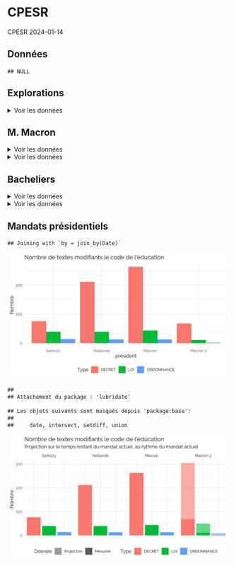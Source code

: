 CPESR
================
CPESR
2024-01-14

## Données

    ## NULL

## Explorations

<details>
<summary>
Voir les données
</summary>

| Type          |  nb |
|:--------------|----:|
| LOI           | 135 |
| DECRET        | 618 |
| ORDONNANCE    |  42 |
| LOI_ORGANIQUE |   1 |

</details>

## M. Macron

<details>
<summary>
Voir les données
</summary>

| Type       |  nb |
|:-----------|----:|
| DECRET     | 331 |
| ORDONNANCE |  15 |
| LOI        |  55 |

</details>
<details>
<summary>
Voir les données
</summary>

| Date       | Texte                                      | URL                                                           |
|:-----------|:-------------------------------------------|:--------------------------------------------------------------|
| 2017-10-25 | Ordonnance n°2017-1491 du 25 octobre 2017  | <https://www.legifrance.gouv.fr/jorf/id/JORFTEXT000035879962> |
| 2017-12-30 | LOI n°2017-1837 du 30 décembre 2017        | <https://www.legifrance.gouv.fr/jorf/id/JORFTEXT000036339197> |
| 2018-03-08 | LOI n°2018-166 du 8 mars 2018              | <https://www.legifrance.gouv.fr/jorf/id/JORFTEXT000036683777> |
| 2018-03-29 | LOI n°2018-217 du 29 mars 2018             | <https://www.legifrance.gouv.fr/jorf/id/JORFTEXT000036755446> |
| 2018-04-13 | LOI n°2018-266 du 13 avril 2018            | <https://www.legifrance.gouv.fr/jorf/id/JORFTEXT000036798673> |
| 2018-06-20 | LOI n°2018-493 du 20 juin 2018             | <https://www.legifrance.gouv.fr/jorf/id/JORFTEXT000037085952> |
| 2018-08-03 | LOI n°2018-698 du 3 août 2018              | <https://www.legifrance.gouv.fr/jorf/id/JORFTEXT000037284333> |
| 2018-08-03 | LOI n°2018-703 du 3 août 2018              | <https://www.legifrance.gouv.fr/jorf/id/JORFTEXT000037284450> |
| 2018-08-03 | LOI n°2018-699 du 3 août 2018              | <https://www.legifrance.gouv.fr/jorf/id/JORFTEXT000037284338> |
| 2018-09-05 | LOI n°2018-771 du 5 septembre 2018         | <https://www.legifrance.gouv.fr/jorf/id/JORFTEXT000037367660> |
| 2018-09-10 | LOI n°2018-778 du 10 septembre 2018        | <https://www.legifrance.gouv.fr/jorf/id/JORFTEXT000037381808> |
| 2018-10-30 | LOI n°2018-938 du 30 octobre 2018          | <https://www.legifrance.gouv.fr/jorf/id/JORFTEXT000037547946> |
| 2018-12-12 | Ordonnance n°2018-1125 du 12 décembre 2018 | <https://www.legifrance.gouv.fr/jorf/id/JORFTEXT000037800506> |
| 2018-12-22 | LOI n°2018-1202 du 22 décembre 2018        | <https://www.legifrance.gouv.fr/jorf/id/JORFTEXT000037847559> |
| 2018-12-22 | LOI n°2018-1203 du 22 décembre 2018        | <https://www.legifrance.gouv.fr/jorf/id/JORFTEXT000037847585> |
| 2018-12-28 | LOI n°2018-1317 du 28 décembre 2018        | <https://www.legifrance.gouv.fr/jorf/id/JORFTEXT000037882341> |
| 2019-03-23 | LOI n°2019-222 du 23 mars 2019             | <https://www.legifrance.gouv.fr/jorf/id/JORFTEXT000038261631> |
| 2019-07-24 | LOI n°2019-774 du 24 juillet 2019          | <https://www.legifrance.gouv.fr/jorf/id/JORFTEXT000038821260> |
| 2019-07-26 | LOI n°2019-791 du 26 juillet 2019          | <https://www.legifrance.gouv.fr/jorf/id/JORFTEXT000038829065> |
| 2019-08-06 | LOI n°2019-828 du 6 août 2019              | <https://www.legifrance.gouv.fr/jorf/id/JORFTEXT000038889182> |
| 2019-08-21 | Ordonnance n°2019-861 du 21 août 2019      | <https://www.legifrance.gouv.fr/jorf/id/JORFTEXT000038940323> |
| 2019-12-27 | LOI n° 2019-1461 du 27 décembre 2019       | <https://www.legifrance.gouv.fr/jorf/id/JORFTEXT000039681877> |
| 2019-12-28 | LOI n° 2019-1479 du 28 décembre 2019       | <https://www.legifrance.gouv.fr/jorf/id/JORFTEXT000039683923> |
| 2020-01-29 | Ordonnance n° 2020-71 du 29 janvier 2020   | <https://www.legifrance.gouv.fr/jorf/id/JORFTEXT000041506557> |
| 2020-02-10 | LOI n°2020-105 du 10 février 2020          | <https://www.legifrance.gouv.fr/jorf/id/JORFTEXT000041553759> |
| 2020-06-22 | LOI n°2020-760 du 22 juin 2020             | <https://www.legifrance.gouv.fr/jorf/id/JORFTEXT000042025624> |
| 2020-06-24 | LOI n°2020-766 du 24 juin 2020             | <https://www.legifrance.gouv.fr/jorf/id/JORFTEXT000042031970> |
| 2020-07-03 | LOI n°2020-840 du 3 juillet 2020           | <https://www.legifrance.gouv.fr/jorf/id/JORFTEXT000042079128> |
| 2020-10-14 | Ordonnance n°2020-1256 du 14 octobre 2020  | <https://www.legifrance.gouv.fr/jorf/id/JORFTEXT000042424239> |
| 2020-12-07 | LOI n°2020-1525 du 7 décembre 2020         | <https://www.legifrance.gouv.fr/jorf/id/JORFTEXT000042619877> |
| 2020-12-16 | Ordonnance n°2020-1733 du 16 décembre 2020 | <https://www.legifrance.gouv.fr/jorf/id/JORFTEXT000042754770> |
| 2020-12-24 | LOI n°2020-1674 du 24 décembre 2020        | <https://www.legifrance.gouv.fr/jorf/id/JORFTEXT000042738027> |
| 2021-04-26 | LOI n°2021-502 du 26 avril 2021            | <https://www.legifrance.gouv.fr/jorf/id/JORFTEXT000043421566> |
| 2021-05-05 | Ordonnance n°2021-552 du 5 mai 2021        | <https://www.legifrance.gouv.fr/jorf/id/JORFTEXT000043477594> |
| 2021-05-19 | Ordonnance n°2021-611 du 19 mai 2021       | <https://www.legifrance.gouv.fr/jorf/id/JORFTEXT000043511942> |
| 2021-05-21 | LOI n°2021-641 du 21 mai 2021              | <https://www.legifrance.gouv.fr/jorf/id/JORFTEXT000043524722> |
| 2021-06-01 | LOI n°2021-695 du 1er juin 2021            | <https://www.legifrance.gouv.fr/jorf/id/JORFTEXT000043575111> |
| 2021-06-02 | Ordonnance n°2021-702 du 2 juin 2021       | <https://www.legifrance.gouv.fr/jorf/id/JORFTEXT000043590607> |
| 2021-07-01 | LOI n°2021-875 du 1er juillet 2021         | <https://www.legifrance.gouv.fr/jorf/id/JORFTEXT000043741543> |
| 2021-07-01 | LOI n°2021-874 du 1er juillet 2021         | <https://www.legifrance.gouv.fr/jorf/id/JORFTEXT000043741537> |
| 2021-08-22 | LOI n°2021-1104 du 22 août 2021            | <https://www.legifrance.gouv.fr/jorf/id/JORFTEXT000043956924> |
| 2021-08-24 | LOI n°2021-1109 du 24 août 2021            | <https://www.legifrance.gouv.fr/jorf/id/JORFTEXT000043964778> |
| 2021-11-15 | LOI n°2021-1485 du 15 novembre 2021        | <https://www.legifrance.gouv.fr/jorf/id/JORFTEXT000044327272> |
| 2021-11-24 | Ordonnance n°2021-1574 du 24 novembre 2021 | <https://www.legifrance.gouv.fr/jorf/id/JORFTEXT000044411525> |
| 2021-11-30 | LOI n°2021-1539 du 30 novembre 2021        | <https://www.legifrance.gouv.fr/jorf/id/JORFTEXT000044387560> |
| 2021-12-17 | LOI n°2021-1678 du 17 décembre 2021        | <https://www.legifrance.gouv.fr/jorf/id/JORFTEXT000044513764> |
| 2021-12-21 | LOI n°2021-1716 du 21 décembre 2021        | <https://www.legifrance.gouv.fr/jorf/id/JORFTEXT000044537507> |
| 2021-12-22 | Ordonnance n°2021-1747 du 22 décembre 2021 | <https://www.legifrance.gouv.fr/jorf/id/JORFTEXT000044547312> |
| 2021-12-23 | LOI n°2021-1754 du 23 décembre 2021        | <https://www.legifrance.gouv.fr/jorf/id/JORFTEXT000044553428> |
| 2021-12-24 | LOI n°2021-1774 du 24 décembre 2021        | <https://www.legifrance.gouv.fr/jorf/id/JORFTEXT000044559192> |
| 2022-01-24 | LOI n°2022-52 du 24 janvier 2022           | <https://www.legifrance.gouv.fr/jorf/id/JORFTEXT000045067923> |
| 2022-02-21 | LOI n°2022-217 du 21 février 2022          | <https://www.legifrance.gouv.fr/jorf/id/JORFTEXT000045197395> |
| 2022-02-28 | LOI n°2022-272 du 28 février 2022          | <https://www.legifrance.gouv.fr/jorf/id/JORFTEXT000045268755> |
| 2022-03-02 | LOI n°2022-296 du 2 mars 2022              | <https://www.legifrance.gouv.fr/jorf/id/JORFTEXT000045287568> |
| 2022-03-02 | LOI n°2022-299 du 2 mars 2022              | <https://www.legifrance.gouv.fr/jorf/id/JORFTEXT000045287658> |
| 2022-03-23 | Ordonnance n°2022-408 du 23 mars 2022      | <https://www.legifrance.gouv.fr/jorf/id/JORFTEXT000045398055> |
| 2022-04-20 | Ordonnance n°2022-583 du 20 avril 2022     | <https://www.legifrance.gouv.fr/jorf/id/JORFTEXT000045614880> |
| 2022-12-07 | Ordonnance n°2022-1521 du 7 décembre 2022  | <https://www.legifrance.gouv.fr/jorf/id/JORFTEXT000046694513> |
| 2022-12-16 | LOI n°2022-1574 du 16 décembre 2022        | <https://www.legifrance.gouv.fr/jorf/id/JORFTEXT000046751169> |
| 2022-12-21 | LOI n°2022-1598 du 21 décembre 2022        | <https://www.legifrance.gouv.fr/jorf/id/JORFTEXT000046771781> |
| 2022-12-23 | LOI n°2022-1616 du 23 décembre 2022        | <https://www.legifrance.gouv.fr/jorf/id/JORFTEXT000046791754> |
| 2022-12-30 | LOI n°2022-1726 du 30 décembre 2022        | <https://www.legifrance.gouv.fr/jorf/id/JORFTEXT000046845631> |
| 2023-01-18 | Ordonnance n°2023-15 du 18 janvier 2023    | <https://www.legifrance.gouv.fr/jorf/id/JORFTEXT000047007968> |
| 2023-01-25 | LOI n°2023-29 du 25 janvier 2023           | <https://www.legifrance.gouv.fr/jorf/id/JORFTEXT000047055162> |
| 2023-05-19 | LOI n°2023-380 du 19 mai 2023              | <https://www.legifrance.gouv.fr/jorf/id/JORFTEXT000047561974> |
| 2023-06-09 | LOI n°2023-451 du 9 juin 2023              | <https://www.legifrance.gouv.fr/jorf/id/JORFTEXT000047663185> |
| 2023-06-21 | LOI n°2023-479 du 21 juin 2023             | <https://www.legifrance.gouv.fr/jorf/id/JORFTEXT000047709059> |
| 2023-07-10 | LOI n°2023-580 du 10 juillet 2023          | <https://www.legifrance.gouv.fr/jorf/id/JORFTEXT000047805414> |
| 2023-07-18 | LOI n°2023-610 du 18 juillet 2023          | <https://www.legifrance.gouv.fr/jorf/id/JORFTEXT000047858021> |
| 2023-08-01 | LOI n°2023-703 du 1er août 2023            | <https://www.legifrance.gouv.fr/jorf/id/JORFTEXT000047914986> |

</details>

## Bacheliers

<details>
<summary>
Voir les données
</summary>

| Type          |  nb |
|:--------------|----:|
| DECRET        | 589 |
| LOI           | 119 |
| ORDONNANCE    |  34 |
| LOI_ORGANIQUE |   1 |

</details>
<details>
<summary>
Voir les données
</summary>

| Date       | Texte                                      | URL                                                           |
|:-----------|:-------------------------------------------|:--------------------------------------------------------------|
| 2009-10-28 | LOI n°2009-1312 du 28 octobre 2009         | <https://www.legifrance.gouv.fr/jorf/id/JORFTEXT000021208103> |
| 2009-11-24 | LOI n°2009-1437 du 24 novembre 2009        | <https://www.legifrance.gouv.fr/jorf/id/JORFTEXT000021312490> |
| 2009-12-08 | LOI n°2009-1503 du 8 décembre 2009         | <https://www.legifrance.gouv.fr/jorf/id/JORFTEXT000021451610> |
| 2009-12-10 | Ordonnance n°2009-1534 du 10 décembre 2009 | <https://www.legifrance.gouv.fr/jorf/id/JORFTEXT000021447543> |
| 2010-01-13 | Ordonnance n°2010-49 du 13 janvier 2010    | <https://www.legifrance.gouv.fr/jorf/id/JORFTEXT000021683301> |
| 2010-02-08 | LOI n°2010-121 du 8 février 2010           | <https://www.legifrance.gouv.fr/jorf/id/JORFTEXT000021794951> |
| 2010-02-23 | Ordonnance n°2010-177 du 23 février 2010   | <https://www.legifrance.gouv.fr/jorf/id/JORFTEXT000021868310> |
| 2010-03-10 | LOI n°2010-241 du 10 mars 2010             | <https://www.legifrance.gouv.fr/jorf/id/JORFTEXT000021954325> |
| 2010-03-25 | Ordonnance n°2010-331 du 25 mars 2010      | <https://www.legifrance.gouv.fr/jorf/id/JORFTEXT000022018594> |
| 2010-05-18 | LOI n°2010-500 du 18 mai 2010              | <https://www.legifrance.gouv.fr/jorf/id/JORFTEXT000022227311> |
| 2010-06-03 | LOI n°2010-597 du 3 juin 2010              | <https://www.legifrance.gouv.fr/jorf/id/JORFTEXT000022308227> |
| 2010-06-10 | Ordonnance n°2010-638 du 10 juin 2010      | <https://www.legifrance.gouv.fr/jorf/id/JORFTEXT000022330885> |
| 2010-07-05 | LOI n°2010-751 du 5 juillet 2010           | <https://www.legifrance.gouv.fr/jorf/id/JORFTEXT000022436528> |
| 2010-07-09 | LOI n°2010-769 du 9 juillet 2010           | <https://www.legifrance.gouv.fr/jorf/id/JORFTEXT000022454032> |
| 2010-07-12 | LOI n° 2010-788 du 12 juillet 2010         | <https://www.legifrance.gouv.fr/jorf/id/JORFTEXT000022470434> |
| 2010-07-23 | LOI n°2010-853 du 23 juillet 2010          | <https://www.legifrance.gouv.fr/jorf/id/JORFTEXT000022511227> |
| 2010-07-27 | LOI n°2010-874 du 27 juillet 2010          | <https://www.legifrance.gouv.fr/jorf/id/JORFTEXT000022521587> |
| 2010-09-28 | LOI n°2010-1127 du 28 septembre 2010       | <https://www.legifrance.gouv.fr/jorf/id/JORFTEXT000022862522> |
| 2010-10-28 | Ordonnance n° 2010-1307 du 28 octobre 2010 | <https://www.legifrance.gouv.fr/jorf/id/JORFTEXT000022990793> |
| 2010-11-09 | LOI n°2010-1330 du 9 novembre 2010         | <https://www.legifrance.gouv.fr/jorf/id/JORFTEXT000023022127> |
| 2010-12-07 | LOI n°2010-1487 du 7 décembre 2010         | <https://www.legifrance.gouv.fr/jorf/id/JORFTEXT000023174577> |
| 2010-12-13 | LOI n°2010-1536 du 13 décembre 2010        | <https://www.legifrance.gouv.fr/jorf/id/JORFTEXT000023229524> |
| 2010-12-20 | LOI n°2010-1594 du 20 décembre 2010        | <https://www.legifrance.gouv.fr/jorf/id/JORFTEXT000023261006> |
| 2011-03-14 | LOI n°2011-267 du 14 mars 2011             | <https://www.legifrance.gouv.fr/jorf/id/JORFTEXT000023707312> |
| 2011-03-22 | LOI n°2011-302 du 22 mars 2011             | <https://www.legifrance.gouv.fr/jorf/id/JORFTEXT000023751262> |
| 2011-05-17 | LOI n°2011-525 du 17 mai 2011              | <https://www.legifrance.gouv.fr/jorf/id/JORFTEXT000024021430> |
| 2011-07-28 | LOI n°2011-893 du 28 juillet 2011          | <https://www.legifrance.gouv.fr/jorf/id/JORFTEXT000024408887> |
| 2011-12-28 | LOI n°2011-1977 du 28 décembre 2011        | <https://www.legifrance.gouv.fr/jorf/id/JORFTEXT000025044460> |
| 2012-02-01 | LOI n°2012-158 du 1er février 2012         | <https://www.legifrance.gouv.fr/jorf/id/JORFTEXT000025269948> |
| 2012-03-12 | LOI n°2012-347 du 12 mars 2012             | <https://www.legifrance.gouv.fr/jorf/id/JORFTEXT000025489865> |
| 2012-03-27 | LOI n°2012-409 du 27 mars 2012             | <https://www.legifrance.gouv.fr/jorf/id/JORFTEXT000025582235> |
| 2012-12-17 | LOI n°2012-1404 du 17 décembre 2012        | <https://www.legifrance.gouv.fr/jorf/id/JORFTEXT000026785322> |
| 2013-01-31 | LOI n°2013-108 du 31 janvier 2013          | <https://www.legifrance.gouv.fr/jorf/id/JORFTEXT000027012750> |
| 2013-05-17 | LOI n°2013-403 du 17 mai 2013              | <https://www.legifrance.gouv.fr/jorf/id/JORFTEXT000027414225> |
| 2013-07-08 | LOI n°2013-595 du 8 juillet 2013           | <https://www.legifrance.gouv.fr/jorf/id/JORFTEXT000027677984> |
| 2013-07-22 | LOI n°2013-660 du 22 juillet 2013          | <https://www.legifrance.gouv.fr/jorf/id/JORFTEXT000027735009> |
| 2013-07-22 | LOI n°2013-659 du 22 juillet 2013          | <https://www.legifrance.gouv.fr/jorf/id/JORFTEXT000027734839> |
| 2013-12-29 | LOI n°2013-1278 du 29 décembre 2013        | <https://www.legifrance.gouv.fr/jorf/id/JORFTEXT000028399511> |
| 2014-01-27 | LOI n°2014-58 du 27 janvier 2014           | <https://www.legifrance.gouv.fr/jorf/id/JORFTEXT000028526298> |
| 2014-02-21 | LOI n°2014-173 du 21 février 2014          | <https://www.legifrance.gouv.fr/jorf/id/JORFTEXT000028636804> |
| 2014-03-05 | LOI n°2014-288 du 5 mars 2014              | <https://www.legifrance.gouv.fr/jorf/id/JORFTEXT000028683576> |
| 2014-06-26 | ORDONNANCE n°2014-693 du 26 juin 2014      | <https://www.legifrance.gouv.fr/jorf/id/JORFTEXT000029139960> |
| 2014-06-26 | ORDONNANCE n°2014-691 du 26 juin 2014      | <https://www.legifrance.gouv.fr/jorf/id/JORFTEXT000029139765> |
| 2014-06-26 | ORDONNANCE n°2014-692 du 26 juin 2014      | <https://www.legifrance.gouv.fr/jorf/id/JORFTEXT000029145752> |
| 2014-07-10 | LOI n°2014-788 du 10 juillet 2014          | <https://www.legifrance.gouv.fr/jorf/id/JORFTEXT000029223331> |
| 2014-07-17 | ORDONNANCE n°2014-807 du 17 juillet 2014   | <https://www.legifrance.gouv.fr/jorf/id/JORFTEXT000029256941> |
| 2014-07-17 | ORDONNANCE n°2014-806 du 17 juillet 2014   | <https://www.legifrance.gouv.fr/jorf/id/JORFTEXT000029256904> |
| 2014-07-31 | LOI n°2014-856 du 31 juillet 2014          | <https://www.legifrance.gouv.fr/jorf/id/JORFTEXT000029313296> |
| 2014-08-04 | LOI n°2014-873 du 4 août 2014              | <https://www.legifrance.gouv.fr/jorf/id/JORFTEXT000029330832> |
| 2014-10-13 | LOI n° 2014-1170 du 13 octobre 2014        | <https://www.legifrance.gouv.fr/jorf/id/JORFTEXT000029573022> |
| 2014-12-19 | ORDONNANCE n°2014-1543 du 19 décembre 2014 | <https://www.legifrance.gouv.fr/jorf/id/JORFTEXT000029925718> |
| 2014-12-20 | LOI n°2014-1545 du 20 décembre 2014        | <https://www.legifrance.gouv.fr/jorf/id/JORFTEXT000029926655> |
| 2015-01-14 | ORDONNANCE n°2015-25 du 14 janvier 2015    | <https://www.legifrance.gouv.fr/jorf/id/JORFTEXT000030098110> |
| 2015-01-14 | ORDONNANCE n°2015-24 du 14 janvier 2015    | <https://www.legifrance.gouv.fr/jorf/id/JORFTEXT000030097831> |
| 2015-02-16 | LOI n°2015-177 du 16 février 2015          | <https://www.legifrance.gouv.fr/jorf/id/JORFTEXT000030248562> |
| 2015-03-31 | LOI n°2015-366 du 31 mars 2015             | <https://www.legifrance.gouv.fr/jorf/id/JORFTEXT000030423022> |
| 2015-06-25 | LOI n°2015-737 du 25 juin 2015             | <https://www.legifrance.gouv.fr/jorf/id/JORFTEXT000030784348> |
| 2015-08-06 | LOI n°2015-990 du 6 août 2015              | <https://www.legifrance.gouv.fr/jorf/id/JORFTEXT000030978561> |
| 2015-08-07 | LOI n° 2015-991 du 7 août 2015             | <https://www.legifrance.gouv.fr/jorf/id/JORFTEXT000030985460> |
| 2015-08-17 | LOI n°2015-992 du 17 août 2015             | <https://www.legifrance.gouv.fr/jorf/id/JORFTEXT000031044385> |
| 2015-08-17 | LOI n°2015-994 du 17 août 2015             | <https://www.legifrance.gouv.fr/jorf/id/JORFTEXT000031046061> |
| 2015-11-27 | LOI n° 2015-1541 du 27 novembre 2015       | <https://www.legifrance.gouv.fr/jorf/id/JORFTEXT000031535624> |
| 2016-01-26 | LOI n°2016-41 du 26 janvier 2016           | <https://www.legifrance.gouv.fr/jorf/id/JORFTEXT000031912641> |
| 2016-02-11 | LOI n° 2016-138 du 11 février 2016         | <https://www.legifrance.gouv.fr/jorf/id/JORFTEXT000032036289> |
| 2016-03-14 | LOI n°2016-297 du 14 mars 2016             | <https://www.legifrance.gouv.fr/jorf/id/JORFTEXT000032205234> |
| 2016-04-13 | LOI n°2016-444 du 13 avril 2016            | <https://www.legifrance.gouv.fr/jorf/id/JORFTEXT000032396046> |
| 2016-04-14 | LOI n°2016-457 du 14 avril 2016            | <https://www.legifrance.gouv.fr/jorf/id/JORFTEXT000032401821> |
| 2016-04-20 | LOI n°2016-483 du 20 avril 2016            | <https://www.legifrance.gouv.fr/jorf/id/JORFTEXT000032433852> |
| 2016-07-07 | LOI n°2016-925 du 7 juillet 2016           | <https://www.legifrance.gouv.fr/jorf/id/JORFTEXT000032854341> |
| 2016-08-08 | LOI n°2016-1088 du 8 août 2016             | <https://www.legifrance.gouv.fr/jorf/id/JORFTEXT000032983213> |
| 2016-10-07 | LOI n°2016-1321 du 7 octobre 2016          | <https://www.legifrance.gouv.fr/jorf/id/JORFTEXT000033202746> |
| 2016-11-10 | Ordonnance n°2016-1519 du 10 novembre 2016 | <https://www.legifrance.gouv.fr/jorf/id/JORFTEXT000033367836> |
| 2016-11-21 | Ordonnance n°2016-1562 du 21 novembre 2016 | <https://www.legifrance.gouv.fr/jorf/id/JORFTEXT000033440998> |
| 2016-12-09 | LOI n°2016-1691 du 9 décembre 2016         | <https://www.legifrance.gouv.fr/jorf/id/JORFTEXT000033558528> |
| 2016-12-22 | Ordonnance n°2016-1809 du 22 décembre 2016 | <https://www.legifrance.gouv.fr/jorf/id/JORFTEXT000033670708> |
| 2016-12-23 | LOI n°2016-1828 du 23 décembre 2016        | <https://www.legifrance.gouv.fr/jorf/id/JORFTEXT000033680801> |
| 2016-12-28 | LOI n°2016-1888 du 28 décembre 2016        | <https://www.legifrance.gouv.fr/jorf/id/JORFTEXT000033717812> |
| 2017-01-12 | Ordonnance n°2017-31 du 12 janvier 2017    | <https://www.legifrance.gouv.fr/jorf/id/JORFTEXT000033860852> |
| 2017-01-19 | Ordonnance n°2017-50 du 19 janvier 2017    | <https://www.legifrance.gouv.fr/jorf/id/JORFTEXT000033893429> |
| 2017-01-27 | LOI n°2017-86 du 27 janvier 2017           | <https://www.legifrance.gouv.fr/jorf/id/JORFTEXT000033934948> |
| 2017-02-28 | LOI n°2017-256 du 28 février 2017          | <https://www.legifrance.gouv.fr/jorf/id/JORFTEXT000034103762> |
| 2017-02-28 | LOI n°2017-257 du 28 février 2017          | <https://www.legifrance.gouv.fr/jorf/id/JORFTEXT000034103927> |
| 2017-03-01 | LOI n°2017-261 du 1er mars 2017            | <https://www.legifrance.gouv.fr/jorf/id/JORFTEXT000034111794> |
| 2017-10-25 | Ordonnance n°2017-1491 du 25 octobre 2017  | <https://www.legifrance.gouv.fr/jorf/id/JORFTEXT000035879962> |
| 2017-12-30 | LOI n°2017-1837 du 30 décembre 2017        | <https://www.legifrance.gouv.fr/jorf/id/JORFTEXT000036339197> |
| 2018-03-08 | LOI n°2018-166 du 8 mars 2018              | <https://www.legifrance.gouv.fr/jorf/id/JORFTEXT000036683777> |
| 2018-03-29 | LOI n°2018-217 du 29 mars 2018             | <https://www.legifrance.gouv.fr/jorf/id/JORFTEXT000036755446> |
| 2018-04-13 | LOI n°2018-266 du 13 avril 2018            | <https://www.legifrance.gouv.fr/jorf/id/JORFTEXT000036798673> |
| 2018-06-20 | LOI n°2018-493 du 20 juin 2018             | <https://www.legifrance.gouv.fr/jorf/id/JORFTEXT000037085952> |
| 2018-08-03 | LOI n°2018-698 du 3 août 2018              | <https://www.legifrance.gouv.fr/jorf/id/JORFTEXT000037284333> |
| 2018-08-03 | LOI n°2018-703 du 3 août 2018              | <https://www.legifrance.gouv.fr/jorf/id/JORFTEXT000037284450> |
| 2018-08-03 | LOI n°2018-699 du 3 août 2018              | <https://www.legifrance.gouv.fr/jorf/id/JORFTEXT000037284338> |
| 2018-09-05 | LOI n°2018-771 du 5 septembre 2018         | <https://www.legifrance.gouv.fr/jorf/id/JORFTEXT000037367660> |
| 2018-09-10 | LOI n°2018-778 du 10 septembre 2018        | <https://www.legifrance.gouv.fr/jorf/id/JORFTEXT000037381808> |
| 2018-10-30 | LOI n°2018-938 du 30 octobre 2018          | <https://www.legifrance.gouv.fr/jorf/id/JORFTEXT000037547946> |
| 2018-12-12 | Ordonnance n°2018-1125 du 12 décembre 2018 | <https://www.legifrance.gouv.fr/jorf/id/JORFTEXT000037800506> |
| 2018-12-22 | LOI n°2018-1202 du 22 décembre 2018        | <https://www.legifrance.gouv.fr/jorf/id/JORFTEXT000037847559> |
| 2018-12-22 | LOI n°2018-1203 du 22 décembre 2018        | <https://www.legifrance.gouv.fr/jorf/id/JORFTEXT000037847585> |
| 2018-12-28 | LOI n°2018-1317 du 28 décembre 2018        | <https://www.legifrance.gouv.fr/jorf/id/JORFTEXT000037882341> |
| 2019-03-23 | LOI n°2019-222 du 23 mars 2019             | <https://www.legifrance.gouv.fr/jorf/id/JORFTEXT000038261631> |
| 2019-07-24 | LOI n°2019-774 du 24 juillet 2019          | <https://www.legifrance.gouv.fr/jorf/id/JORFTEXT000038821260> |
| 2019-07-26 | LOI n°2019-791 du 26 juillet 2019          | <https://www.legifrance.gouv.fr/jorf/id/JORFTEXT000038829065> |
| 2019-08-06 | LOI n°2019-828 du 6 août 2019              | <https://www.legifrance.gouv.fr/jorf/id/JORFTEXT000038889182> |
| 2019-08-21 | Ordonnance n°2019-861 du 21 août 2019      | <https://www.legifrance.gouv.fr/jorf/id/JORFTEXT000038940323> |
| 2019-12-27 | LOI n° 2019-1461 du 27 décembre 2019       | <https://www.legifrance.gouv.fr/jorf/id/JORFTEXT000039681877> |
| 2019-12-28 | LOI n° 2019-1479 du 28 décembre 2019       | <https://www.legifrance.gouv.fr/jorf/id/JORFTEXT000039683923> |
| 2020-01-29 | Ordonnance n° 2020-71 du 29 janvier 2020   | <https://www.legifrance.gouv.fr/jorf/id/JORFTEXT000041506557> |
| 2020-02-10 | LOI n°2020-105 du 10 février 2020          | <https://www.legifrance.gouv.fr/jorf/id/JORFTEXT000041553759> |
| 2020-06-22 | LOI n°2020-760 du 22 juin 2020             | <https://www.legifrance.gouv.fr/jorf/id/JORFTEXT000042025624> |
| 2020-06-24 | LOI n°2020-766 du 24 juin 2020             | <https://www.legifrance.gouv.fr/jorf/id/JORFTEXT000042031970> |
| 2020-07-03 | LOI n°2020-840 du 3 juillet 2020           | <https://www.legifrance.gouv.fr/jorf/id/JORFTEXT000042079128> |
| 2020-10-14 | Ordonnance n°2020-1256 du 14 octobre 2020  | <https://www.legifrance.gouv.fr/jorf/id/JORFTEXT000042424239> |
| 2020-12-07 | LOI n°2020-1525 du 7 décembre 2020         | <https://www.legifrance.gouv.fr/jorf/id/JORFTEXT000042619877> |
| 2020-12-16 | Ordonnance n°2020-1733 du 16 décembre 2020 | <https://www.legifrance.gouv.fr/jorf/id/JORFTEXT000042754770> |
| 2020-12-24 | LOI n°2020-1674 du 24 décembre 2020        | <https://www.legifrance.gouv.fr/jorf/id/JORFTEXT000042738027> |
| 2021-04-26 | LOI n°2021-502 du 26 avril 2021            | <https://www.legifrance.gouv.fr/jorf/id/JORFTEXT000043421566> |
| 2021-05-05 | Ordonnance n°2021-552 du 5 mai 2021        | <https://www.legifrance.gouv.fr/jorf/id/JORFTEXT000043477594> |
| 2021-05-19 | Ordonnance n°2021-611 du 19 mai 2021       | <https://www.legifrance.gouv.fr/jorf/id/JORFTEXT000043511942> |
| 2021-05-21 | LOI n°2021-641 du 21 mai 2021              | <https://www.legifrance.gouv.fr/jorf/id/JORFTEXT000043524722> |
| 2021-06-01 | LOI n°2021-695 du 1er juin 2021            | <https://www.legifrance.gouv.fr/jorf/id/JORFTEXT000043575111> |
| 2021-06-02 | Ordonnance n°2021-702 du 2 juin 2021       | <https://www.legifrance.gouv.fr/jorf/id/JORFTEXT000043590607> |
| 2021-07-01 | LOI n°2021-875 du 1er juillet 2021         | <https://www.legifrance.gouv.fr/jorf/id/JORFTEXT000043741543> |
| 2021-07-01 | LOI n°2021-874 du 1er juillet 2021         | <https://www.legifrance.gouv.fr/jorf/id/JORFTEXT000043741537> |
| 2021-08-22 | LOI n°2021-1104 du 22 août 2021            | <https://www.legifrance.gouv.fr/jorf/id/JORFTEXT000043956924> |
| 2021-08-24 | LOI n°2021-1109 du 24 août 2021            | <https://www.legifrance.gouv.fr/jorf/id/JORFTEXT000043964778> |
| 2021-11-15 | LOI n°2021-1485 du 15 novembre 2021        | <https://www.legifrance.gouv.fr/jorf/id/JORFTEXT000044327272> |
| 2021-11-24 | Ordonnance n°2021-1574 du 24 novembre 2021 | <https://www.legifrance.gouv.fr/jorf/id/JORFTEXT000044411525> |
| 2021-11-30 | LOI n°2021-1539 du 30 novembre 2021        | <https://www.legifrance.gouv.fr/jorf/id/JORFTEXT000044387560> |
| 2021-12-17 | LOI n°2021-1678 du 17 décembre 2021        | <https://www.legifrance.gouv.fr/jorf/id/JORFTEXT000044513764> |
| 2021-12-21 | LOI n°2021-1716 du 21 décembre 2021        | <https://www.legifrance.gouv.fr/jorf/id/JORFTEXT000044537507> |
| 2021-12-22 | Ordonnance n°2021-1747 du 22 décembre 2021 | <https://www.legifrance.gouv.fr/jorf/id/JORFTEXT000044547312> |
| 2021-12-23 | LOI n°2021-1754 du 23 décembre 2021        | <https://www.legifrance.gouv.fr/jorf/id/JORFTEXT000044553428> |
| 2021-12-24 | LOI n°2021-1774 du 24 décembre 2021        | <https://www.legifrance.gouv.fr/jorf/id/JORFTEXT000044559192> |
| 2022-01-24 | LOI n°2022-52 du 24 janvier 2022           | <https://www.legifrance.gouv.fr/jorf/id/JORFTEXT000045067923> |
| 2022-02-21 | LOI n°2022-217 du 21 février 2022          | <https://www.legifrance.gouv.fr/jorf/id/JORFTEXT000045197395> |
| 2022-02-28 | LOI n°2022-272 du 28 février 2022          | <https://www.legifrance.gouv.fr/jorf/id/JORFTEXT000045268755> |
| 2022-03-02 | LOI n°2022-296 du 2 mars 2022              | <https://www.legifrance.gouv.fr/jorf/id/JORFTEXT000045287568> |
| 2022-03-02 | LOI n°2022-299 du 2 mars 2022              | <https://www.legifrance.gouv.fr/jorf/id/JORFTEXT000045287658> |
| 2022-03-23 | Ordonnance n°2022-408 du 23 mars 2022      | <https://www.legifrance.gouv.fr/jorf/id/JORFTEXT000045398055> |
| 2022-04-20 | Ordonnance n°2022-583 du 20 avril 2022     | <https://www.legifrance.gouv.fr/jorf/id/JORFTEXT000045614880> |
| 2022-12-07 | Ordonnance n°2022-1521 du 7 décembre 2022  | <https://www.legifrance.gouv.fr/jorf/id/JORFTEXT000046694513> |
| 2022-12-16 | LOI n°2022-1574 du 16 décembre 2022        | <https://www.legifrance.gouv.fr/jorf/id/JORFTEXT000046751169> |
| 2022-12-21 | LOI n°2022-1598 du 21 décembre 2022        | <https://www.legifrance.gouv.fr/jorf/id/JORFTEXT000046771781> |
| 2022-12-23 | LOI n°2022-1616 du 23 décembre 2022        | <https://www.legifrance.gouv.fr/jorf/id/JORFTEXT000046791754> |
| 2022-12-30 | LOI n°2022-1726 du 30 décembre 2022        | <https://www.legifrance.gouv.fr/jorf/id/JORFTEXT000046845631> |
| 2023-01-18 | Ordonnance n°2023-15 du 18 janvier 2023    | <https://www.legifrance.gouv.fr/jorf/id/JORFTEXT000047007968> |
| 2023-01-25 | LOI n°2023-29 du 25 janvier 2023           | <https://www.legifrance.gouv.fr/jorf/id/JORFTEXT000047055162> |
| 2023-05-19 | LOI n°2023-380 du 19 mai 2023              | <https://www.legifrance.gouv.fr/jorf/id/JORFTEXT000047561974> |
| 2023-06-09 | LOI n°2023-451 du 9 juin 2023              | <https://www.legifrance.gouv.fr/jorf/id/JORFTEXT000047663185> |
| 2023-06-21 | LOI n°2023-479 du 21 juin 2023             | <https://www.legifrance.gouv.fr/jorf/id/JORFTEXT000047709059> |
| 2023-07-10 | LOI n°2023-580 du 10 juillet 2023          | <https://www.legifrance.gouv.fr/jorf/id/JORFTEXT000047805414> |
| 2023-07-18 | LOI n°2023-610 du 18 juillet 2023          | <https://www.legifrance.gouv.fr/jorf/id/JORFTEXT000047858021> |
| 2023-08-01 | LOI n°2023-703 du 1er août 2023            | <https://www.legifrance.gouv.fr/jorf/id/JORFTEXT000047914986> |

</details>

## Mandats présidentiels

    ## Joining with `by = join_by(Date)`

<img src="legifouille_files/figure-gfm/mandats-1.png" width="672" />

    ## 
    ## Attachement du package : 'lubridate'

    ## Les objets suivants sont masqués depuis 'package:base':
    ## 
    ##     date, intersect, setdiff, union

<img src="legifouille_files/figure-gfm/mandats.proj-1.png" width="672" />
